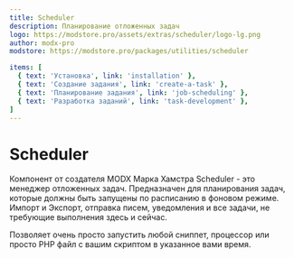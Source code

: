 ```yaml
---
title: Scheduler
description: Планирование отложенных задач
logo: https://modstore.pro/assets/extras/scheduler/logo-lg.png
author: modx-pro
modstore: https://modstore.pro/packages/utilities/scheduler

items: [
  { text: 'Установка', link: 'installation' },
  { text: 'Создание задания', link: 'create-a-task' },
  { text: 'Планирование задания', link: 'job-scheduling' },
  { text: 'Разработка заданий', link: 'task-development' },
]
---
```

# Scheduler

Компонент от создателя MODX Марка Хамстра Scheduler - это менеджер отложенных задач.
Предназначен для планирования задач, которые должны быть запущены по расписанию в фоновом режиме.
Импорт и Экспорт, отправка писем, уведомления и все задачи, не требующие выполнения здесь и сейчас.

Позволяет очень просто запустить любой сниппет, процессор или просто PHP файл с вашим скриптом в указанное вами время.
